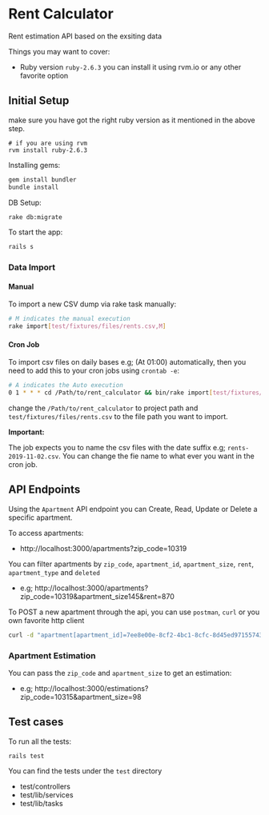 # Rent Calculator

Rent estimation API based on the exsiting data

Things you may want to cover:

* Ruby version
	`ruby-2.6.3`
	you can install it using rvm.io or any other favorite option

## Initial Setup
make sure you have got the right ruby version as it mentioned in the above step.

```
# if you are using rvm
rvm install ruby-2.6.3
```

Installing gems:

```bash
gem install bundler
bundle install
```

DB Setup:

```bash
rake db:migrate
```
To start the app:

```bash
rails s
```

### Data Import

#### Manual

To import a new CSV dump via rake task manually:


```bash
# M indicates the manual execution
rake import[test/fixtures/files/rents.csv,M]
```
#### Cron Job

To import csv files on daily bases e.g; (At 01:00) automatically, then you need to add this to your cron jobs using `crontab -e`:

```bash
# A indicates the Auto execution
0 1 * * * cd /Path/to/rent_calculator && bin/rake import[test/fixtures/files/rents,A]
```
change the `/Path/to/rent_calculator` to project path and `test/fixtures/files/rents.csv` to the file path you want to import.

**Important:**

The job expects you to name the csv files with the date suffix e.g; `rents-2019-11-02.csv`. You can change the fie name to what ever you want in the cron job.

## API Endpoints
Using the `Apartment` API endpoint you can Create, Read, Update or Delete a specific apartment.

To access apartments:

- http://localhost:3000/apartments?zip_code=10319

You can filter apartments by `zip_code`, `apartment_id`, `apartment_size`, `rent`, `apartment_type` and `deleted`

- e.g; http://localhost:3000/apartments?zip_code=10319&apartment_size145&rent=870

To POST a new apartment through the api, you can use `postman`, `curl` or you own favorite http client

```bash
curl -d "apartment[apartment_id]=7ee8e00e-8cf2-4bc1-8cfc-8d45ed97155743" -d "apartment[zip_code]=10179" -d "apartment[apartment_type]=loft" -d "apartment[zip_code]=10179" -d "apartment[apartment_size]=71" -d "apartment[rent]=640" -d "apartment[deleted]=false"  http://localhost:3000/apartments
```

### Apartment Estimation
You can pass the `zip_code` and `apartment_size` to get an estimation:

- e.g; http://localhost:3000/estimations?zip_code=10315&apartment_size=98

## Test cases
To run all the tests:

`rails test`

You can find the tests under the `test` directory
- test/controllers
- test/lib/services
- test/lib/tasks
